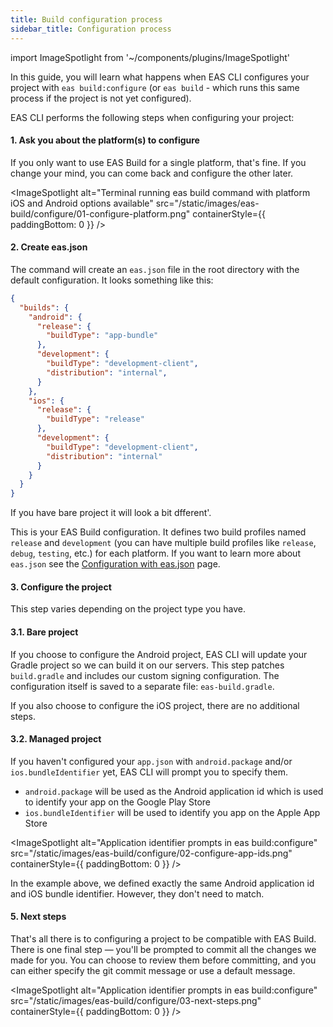 ```yaml
---
title: Build configuration process
sidebar_title: Configuration process
---
```


import ImageSpotlight from '~/components/plugins/ImageSpotlight'

In this guide, you will learn what happens when EAS CLI configures your project with `eas build:configure` (or `eas build` - which runs this same process if the project is not yet configured).

EAS CLI performs the following steps when configuring your project:

#### 1. Ask you about the platform(s) to configure

If you only want to use EAS Build for a single platform, that's fine. If you change your mind, you can come back and configure the other later.

<ImageSpotlight alt="Terminal running eas build command with platform iOS and Android options available" src="/static/images/eas-build/configure/01-configure-platform.png" containerStyle={{ paddingBottom: 0 }} />

#### 2. Create eas.json

The command will create an `eas.json` file in the root directory with the default configuration.  It looks something like this:

```json
{
  "builds": {
    "android": {
      "release": {
        "buildType": "app-bundle"
      },
      "development": {
        "buildType": "development-client",
        "distribution": "internal",
      }
    },
    "ios": {
      "release": {
        "buildType": "release"
      },
      "development": {
        "buildType": "development-client",
        "distribution": "internal"
      }
    }
  }
}
```

If you have bare project it will look a bit dfferent'.

This is your EAS Build configuration. It defines two build profiles named `release` and `development` (you can have multiple build profiles like `release`, `debug`, `testing`, etc.) for each platform. If you want to learn more about `eas.json` see the [Configuration with eas.json](/build/eas-json.md) page.

#### 3. Configure the project

This step varies depending on the project type you have.

#### 3.1. Bare project

If you choose to configure the Android project, EAS CLI will update your Gradle project so we can build it on our servers.
This step patches `build.gradle` and includes our custom signing configuration. The configuration itself is saved to a separate file: `eas-build.gradle`.

If you also choose to configure the iOS project, there are no additional steps.

#### 3.2. Managed project

If you haven't configured your `app.json` with `android.package` and/or `ios.bundleIdentifier` yet, EAS CLI will prompt you to specify them.

- `android.package` will be used as the Android application id which is used to identify your app on the Google Play Store
- `ios.bundleIdentifier` will be used to identify you app on the Apple App Store

<ImageSpotlight alt="Application identifier prompts in eas build:configure" src="/static/images/eas-build/configure/02-configure-app-ids.png" containerStyle={{ paddingBottom: 0 }} />

In the example above, we defined exactly the same Android application id and iOS bundle identifier. However, they don't need to match.

#### 5. Next steps

That's all there is to configuring a project to be compatible with EAS Build.
There is one final step — you'll be prompted to commit all the changes we made for you. You can choose to review them before committing, and you can either specify the git commit message or use a default message.

<ImageSpotlight alt="Application identifier prompts in eas build:configure" src="/static/images/eas-build/configure/03-next-steps.png" containerStyle={{ paddingBottom: 0 }} />
